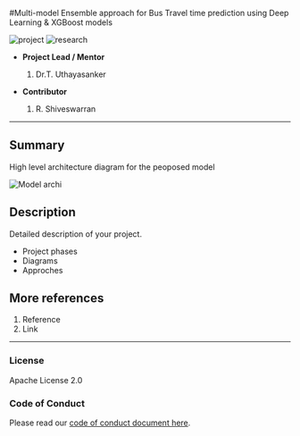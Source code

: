 #Multi-model Ensemble approach for Bus Travel time prediction using Deep Learning & XGBoost models

![project] ![research]



- <b>Project Lead / Mentor</b>
    1. Dr.T. Uthayasanker
    
- <b>Contributor </b>
    1. R. Shiveswarran
   

---

## Summary

High level architecture diagram for the peoposed model

![Model archi](https://user-images.githubusercontent.com/87017018/232292203-bceafa8a-4b85-49f6-88d1-ef7e7000c925.jpg)


## Description

Detailed description of your project.

- Project phases
- Diagrams
- Approches

## More references

1. Reference
2. Link

---

### License

Apache License 2.0

### Code of Conduct

Please read our [code of conduct document here](https://github.com/aaivu/aaivu-introduction/blob/master/docs/code_of_conduct.md).

[project]: https://img.shields.io/badge/-Project-blue
[research]: https://img.shields.io/badge/-Research-yellowgreen
